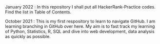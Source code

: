 January 2022 : In this repository I shall put all HackerRank-Practice codes. Find the list in Table of Contents.

October 2021 : This is my first respository to learn to navigate GitHub. I am learning branching in GitHub over here. My aim is to fast track my learning of Python, Statistics, R, SQL and dive into web development, data analysis as quickly as possible.





